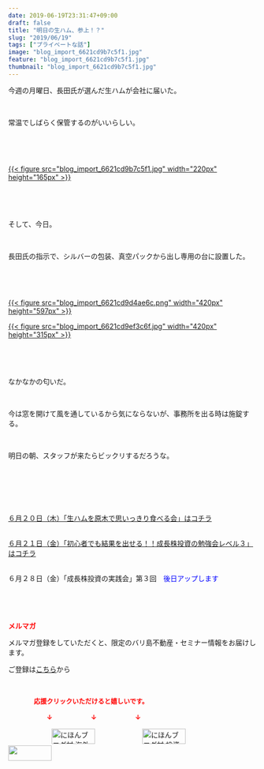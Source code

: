```yaml
---
date: 2019-06-19T23:31:47+09:00
draft: false
title: "明日の生ハム、参上！？"
slug: "2019/06/19"
tags: ["プライベートな話"]
image: "blog_import_6621cd9b7c5f1.jpg"
feature: "blog_import_6621cd9b7c5f1.jpg"
thumbnail: "blog_import_6621cd9b7c5f1.jpg"
---
```

<p>今週の月曜日、長田氏が選んだ生ハムが会社に届いた。</p><p> </p><p>常温でしばらく保管するのがいいらしい。</p><p> </p><p> </p><p><a href="blog_import_6621cd9b7c5f1.jpg">{{< figure src="blog_import_6621cd9b7c5f1.jpg" width="220px" height="165px" >}}</a></p><p> </p><p> </p><p>そして、今日。</p><p> </p><p>長田氏の指示で、シルバーの包装、真空パックから出し専用の台に設置した。</p><p> </p><p> </p><p><a href="blog_import_6621cd9d4ae6c.png">{{< figure src="blog_import_6621cd9d4ae6c.png" width="420px" height="597px" >}}</a></p><p><a href="blog_import_6621cd9ef3c6f.jpg">{{< figure src="blog_import_6621cd9ef3c6f.jpg" width="420px" height="315px" >}}</a></p><p> </p><p> </p><p>なかなかの匂いだ。</p><p> </p><p>今は窓を開けて風を通しているから気にならないが、事務所を出る時は施錠する。</p><p> </p><p>明日の朝、スタッフが来たらビックリするだろうな。</p><p> </p><p> </p><p> </p><p><a href="entry-12479750819.html" target="_blank">６月２０日（木）「生ハムを原木で思いっきり食べる会」はコチラ</a></p><p><br/><a href="entry-12475001561.html" target="_blank">６月２１日（金）「初心者でも結果を出せる！！成長株投資の勉強会レベル３」はコチラ</a></p><p><br/>６月２８日（金）「成長株投資の実践会」第３回　<span style="color: rgb(0, 0, 255);">後日アップします</span></p><p> </p><p> </p><p><span style="font-weight: bold;"><span style="color: rgb(255, 0, 0);">メルマガ</span></span></p><p>メルマガ登録をしていただくと、限定のバリ島不動産・セミナー情報をお届けします。</p><p>ご登録は<a href="f9eeVI" target="_blank">こちら</a>から</p><p style="text-align: center;"> </p><p><font color="#ff0000" size="2"><strong>　　　　応援クリックいただけると嬉しいです。</strong></font></p><p><font color="#ff0000" size="2"><strong>　　　　　　↓　　　　　　↓　　　　　　↓</strong></font></p><p><a href="ranking.html?p_cid=01260127" id="&amp;blogmura_banner"><img alt="にほんブログ村 海外生活ブログ バリ島情報へ" border="0" height="31" src="data:image/svg+xml;charset=utf-8,%3Csvg%20xmlns%3D%22http%3A%2F%2Fwww.w3.org%2F2000%2Fsvg%22%20title%3D%22Placeholder%20for%20Images%22%20role%3D%22presentation%22%20viewBox%3D%220%200%2088%2031%22%20%2F%3E" width="88" data-src="//overseas.blogmura.com/bali/img/bali88_31.gif" style="aspect-ratio: auto 88 / 31;"/><noscript><img alt="にほんブログ村 海外生活ブログ バリ島情報へ" border="0" height="31" src="//overseas.blogmura.com/bali/img/bali88_31.gif" width="88"></noscript></a>  <a href="ranking.html?p_cid=01260127" id="&amp;blogmura_banner"><img alt="にほんブログ村 投資ブログ 不動産投資へ" border="0" height="31" src="data:image/svg+xml;charset=utf-8,%3Csvg%20xmlns%3D%22http%3A%2F%2Fwww.w3.org%2F2000%2Fsvg%22%20title%3D%22Placeholder%20for%20Images%22%20role%3D%22presentation%22%20viewBox%3D%220%200%2088%2031%22%20%2F%3E" width="88" data-src="//investment.blogmura.com/hudousantoushi/img/hudousantoushi88_31.gif" style="aspect-ratio: auto 88 / 31;"/><noscript><img alt="にほんブログ村 投資ブログ 不動産投資へ" border="0" height="31" src="//investment.blogmura.com/hudousantoushi/img/hudousantoushi88_31.gif" width="88"></noscript></a> <a href="link.php?1804582" title="人気ブログランキングへ"><img border="0" height="31" src="data:image/svg+xml;charset=utf-8,%3Csvg%20xmlns%3D%22http%3A%2F%2Fwww.w3.org%2F2000%2Fsvg%22%20title%3D%22Placeholder%20for%20Images%22%20role%3D%22presentation%22%20viewBox%3D%220%200%2088%2031%22%20%2F%3E" width="88" data-src="https://blog.with2.net/img/banner/banner_22.gif" style="aspect-ratio: auto 88 / 31;"/><noscript><img border="0" height="31" src="https://blog.with2.net/img/banner/banner_22.gif" width="88"></noscript></a></p>

